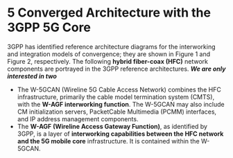 # 5 Converged Architecture with the 3GPP 5G Core


3GPP has identified reference architecture diagrams for the interworking and integration models of convergence; they are shown in Figure 1 and Figure 2, respectively. The following **hybrid fiber-coax (HFC)** network components are portrayed in the 3GPP reference architectures. ***We are only interested in two***
- The W-5GCAN (Wireline 5G Cable Access Network) combines the HFC infrastructure, primarily the cable model termination system (CMTS), with the **W-AGF interworking function**. The W-5GCAN may also include CM initialization servers, PacketCable Multimedia (PCMM) interfaces, and IP address management components.
- The **W-AGF (Wireline Access Gateway Function)**, as identified by 3GPP, is a layer of **interworking capabilities between the HFC network and the 5G mobile core** infrastructure. It is contained within the W-5GCAN.
